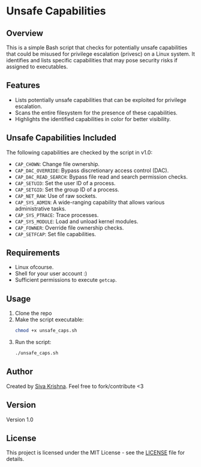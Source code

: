 
# Unsafe Capabilities 

## Overview

This is a simple Bash script that checks for potentially unsafe capabilities that could be misused for privilege escalation (privesc) on a Linux system. It identifies and lists specific capabilities that may pose security risks if assigned to executables.

## Features

- Lists potentially unsafe capabilities that can be exploited for privilege escalation.
- Scans the entire filesystem for the presence of these capabilities.
- Highlights the identified capabilities in color for better visibility.

## Unsafe Capabilities Included

The following capabilities are checked by the script in v1.0:

- `CAP_CHOWN`: Change file ownership.
- `CAP_DAC_OVERRIDE`: Bypass discretionary access control (DAC).
- `CAP_DAC_READ_SEARCH`: Bypass file read and search permission checks.
- `CAP_SETUID`: Set the user ID of a process.
- `CAP_SETGID`: Set the group ID of a process.
- `CAP_NET_RAW`: Use of raw sockets.
- `CAP_SYS_ADMIN`: A wide-ranging capability that allows various administrative tasks.
- `CAP_SYS_PTRACE`: Trace processes.
- `CAP_SYS_MODULE`: Load and unload kernel modules.
- `CAP_FOWNER`: Override file ownership checks.
- `CAP_SETFCAP`: Set file capabilities.

## Requirements

- Linux ofcourse.
- Shell for your user account :)
- Sufficient permissions to execute `getcap`.

## Usage

1. Clone the repo
2. Make the script executable:
   ```bash
   chmod +x unsafe_caps.sh
   ```
3. Run the script:
   ```bash
   ./unsafe_caps.sh
   ```
   
## Author

Created by [Siva Krishna](https://github.com/nagasivakrishna).
Feel free to fork/contribute <3

## Version

Version 1.0

## License

This project is licensed under the MIT License - see the [LICENSE](LICENSE) file for details.
